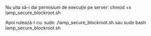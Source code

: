 Nu uita să-i dai permisiuni de execuție pe server:
chmod +x lamp_secure_blockroot.sh

Apoi rulează-l cu:
sudo ./lamp_secure_blockroot.sh
sau
sudo bash lamp_secure_blockroot.sh
